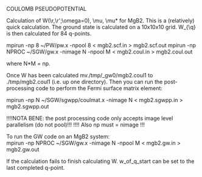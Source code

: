 
COULOMB PSEUDOPOTENTIAL

Calculation of W(\r,\r';\omega=0), \mu, \mu* for MgB2.
This is a (relatively) quick calculation. The ground
state is calculated on a 10x10x10 grid. W_{\q} is then 
calculated for 84 q-points.

  mpirun -np 8 ~/PW/pw.x -npool 8 < mgb2.scf.in > mgb2.scf.out
  mpirun -np NPROC  ~/SGW/gw.x -nimage N -npool M < mgb2.coul.in > mgb2.coul.out

where N*M = np.

Once W has been calculated mv./tmp/_gw0/mgb2.coul1 to ./tmp/mgb2.coul1
(i.e. up one directory). Then you can run the post-processing code
to perform the Fermi surface matrix element:

  mpirun -np N  ~/SGW/sgwpp/coulmat.x -nimage N < mgb2.sgwpp.in > mgb2.sgwpp.out

!!!!NOTA BENE: the post processing code only accepts image level parallelism (do not pool)!!!
!!!! Also  np must = nimage                                                               !!!

To run the GW code on an MgB2 system:  
mpirun -np NPROC  ~/SGW/gw.x -nimage N -npool M < mgb2.gw.in > mgb2.gw.out

If the calculation fails to finish calculating W. w_of_q_start can be set
to the last completed q-point.


